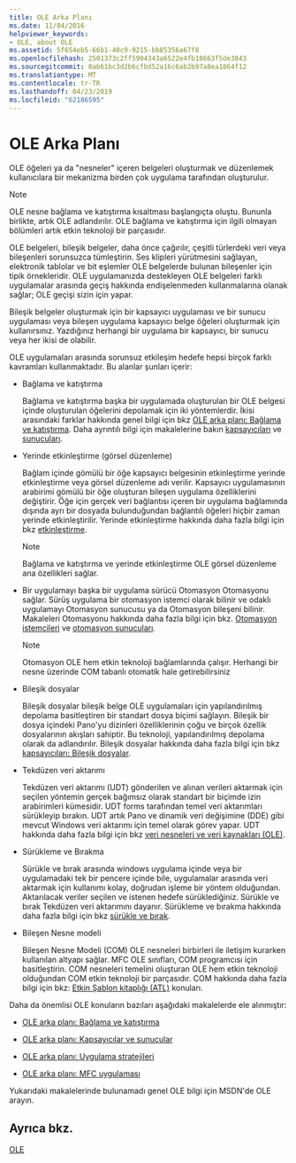 ```yaml
---
title: OLE Arka Planı
ms.date: 11/04/2016
helpviewer_keywords:
- OLE, about OLE
ms.assetid: 5f654eb5-66b1-40c9-9215-bb85356a67f8
ms.openlocfilehash: 2501373c2ff5904343a6522e4fb18663f5de3843
ms.sourcegitcommit: 0ab61bc3d2b6cfbd52a16c6ab2b97a8ea1864f12
ms.translationtype: MT
ms.contentlocale: tr-TR
ms.lasthandoff: 04/23/2019
ms.locfileid: "62186595"
---
```

# <a name="ole-background"></a>OLE Arka Planı

OLE öğeleri ya da "nesneler" içeren belgeleri oluşturmak ve düzenlemek kullanıcılara bir mekanizma birden çok uygulama tarafından oluşturulur.

> [!NOTE]
>  OLE nesne bağlama ve katıştırma kısaltması başlangıçta oluştu. Bununla birlikte, artık OLE adlandırılır. OLE bağlama ve katıştırma için ilgili olmayan bölümleri artık etkin teknoloji bir parçasıdır.

OLE belgeleri, bileşik belgeler, daha önce çağırılır, çeşitli türlerdeki veri veya bileşenleri sorunsuzca tümleştirin. Ses klipleri yürütmesini sağlayan, elektronik tablolar ve bit eşlemler OLE belgelerde bulunan bileşenler için tipik örnekleridir. OLE uygulamanızda destekleyen OLE belgeleri farklı uygulamalar arasında geçiş hakkında endişelenmeden kullanmalarına olanak sağlar; OLE geçişi sizin için yapar.

Bileşik belgeler oluşturmak için bir kapsayıcı uygulaması ve bir sunucu uygulaması veya bileşen uygulama kapsayıcı belge öğeleri oluşturmak için kullanırsınız. Yazdığınız herhangi bir uygulama bir kapsayıcı, bir sunucu veya her ikisi de olabilir.

OLE uygulamaları arasında sorunsuz etkileşim hedefe hepsi birçok farklı kavramları kullanmaktadır. Bu alanlar şunları içerir:

- Bağlama ve katıştırma

   Bağlama ve katıştırma başka bir uygulamada oluşturulan bir OLE belgesi içinde oluşturulan öğelerini depolamak için iki yöntemlerdir. İkisi arasındaki farklar hakkında genel bilgi için bkz [OLE arka planı: Bağlama ve katıştırma](../mfc/ole-background-linking-and-embedding.md). Daha ayrıntılı bilgi için makalelerine bakın [kapsayıcıları](../mfc/containers.md) ve [sunucuları](../mfc/servers.md).

- Yerinde etkinleştirme (görsel düzenleme)

   Bağlam içinde gömülü bir öğe kapsayıcı belgesinin etkinleştirme yerinde etkinleştirme veya görsel düzenleme adı verilir. Kapsayıcı uygulamasının arabirimi gömülü bir öğe oluşturan bileşen uygulama özelliklerini değiştirir. Öğe için gerçek veri bağlantısı içeren bir uygulama bağlamında dışında ayrı bir dosyada bulunduğundan bağlantılı öğeleri hiçbir zaman yerinde etkinleştirilir. Yerinde etkinleştirme hakkında daha fazla bilgi için bkz [etkinleştirme](../mfc/activation-cpp.md).

   > [!NOTE]
   > Bağlama ve katıştırma ve yerinde etkinleştirme OLE görsel düzenleme ana özellikleri sağlar.

- Bir uygulamayı başka bir uygulama sürücü Otomasyon Otomasyonu sağlar. Sürüş uygulama bir otomasyon istemci olarak bilinir ve odaklı uygulamayı Otomasyon sunucusu ya da Otomasyon bileşeni bilinir. Makaleleri Otomasyonu hakkında daha fazla bilgi için bkz. [Otomasyon istemcileri](../mfc/automation-clients.md) ve [otomasyon sunucuları](../mfc/automation-servers.md).

   > [!NOTE]
   > Otomasyon OLE hem etkin teknoloji bağlamlarında çalışır. Herhangi bir nesne üzerinde COM tabanlı otomatik hale getirebilirsiniz

- Bileşik dosyalar

   Bileşik dosyalar bileşik belge OLE uygulamaları için yapılandırılmış depolama basitleştiren bir standart dosya biçimi sağlayın. Bileşik bir dosya içindeki Pano'yu dizinleri özelliklerinin çoğu ve birçok özellik dosyalarının akışları sahiptir. Bu teknoloji, yapılandırılmış depolama olarak da adlandırılır. Bileşik dosyalar hakkında daha fazla bilgi için bkz [kapsayıcıları: Bileşik dosyalar](../mfc/containers-compound-files.md).

- Tekdüzen veri aktarımı

   Tekdüzen veri aktarımı (UDT) gönderilen ve alınan verileri aktarmak için seçilen yöntemin gerçek bağımsız olarak standart bir biçimde izin arabirimleri kümesidir. UDT forms tarafından temel veri aktarımları sürükleyip bırakın. UDT artık Pano ve dinamik veri değişimine (DDE) gibi mevcut Windows veri aktarımı için temel olarak görev yapar. UDT hakkında daha fazla bilgi için bkz [veri nesneleri ve veri kaynakları (OLE)](../mfc/data-objects-and-data-sources-ole.md).

- Sürükleme ve Bırakma

   Sürükle ve bırak arasında windows uygulama içinde veya bir uygulamadaki tek bir pencere içinde bile, uygulamalar arasında veri aktarmak için kullanımı kolay, doğrudan işleme bir yöntem olduğundan. Aktarılacak veriler seçilen ve istenen hedefe sürüklediğiniz. Sürükle ve bırak Tekdüzen veri aktarımını dayanır. Sürükleme ve bırakma hakkında daha fazla bilgi için bkz [sürükle ve bırak](../mfc/drag-and-drop-ole.md).

- Bileşen Nesne modeli

   Bileşen Nesne Modeli (COM) OLE nesneleri birbirleri ile iletişim kurarken kullanılan altyapı sağlar. MFC OLE sınıfları, COM programcısı için basitleştirin. COM nesneleri temelini oluşturan OLE hem etkin teknoloji olduğundan COM etkin teknoloji bir parçasıdır. COM hakkında daha fazla bilgi için bkz: [Etkin Şablon kitaplığı (ATL)](../atl/active-template-library-atl-concepts.md) konuları.

Daha da önemlisi OLE konuların bazıları aşağıdaki makalelerde ele alınmıştır:

- [OLE arka planı: Bağlama ve katıştırma](../mfc/ole-background-linking-and-embedding.md)

- [OLE arka planı: Kapsayıcılar ve sunucular](../mfc/ole-background-containers-and-servers.md)

- [OLE arka planı: Uygulama stratejileri](../mfc/ole-background-implementation-strategies.md)

- [OLE arka planı: MFC uygulaması](../mfc/ole-background-mfc-implementation.md)

Yukarıdaki makalelerinde bulunamadı genel OLE bilgi için MSDN'de OLE arayın.

## <a name="see-also"></a>Ayrıca bkz.

[OLE](../mfc/ole-in-mfc.md)
